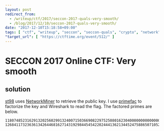 ```yaml
---
layout: post
redirect_from:
  - /writeup/ctf/2017/seccon-2017-quals-very-smooth/
  - /blog/2017/12/10/seccon-2017-quals-very-smooth/
date: "2017-12-10T15:18:58+09:00"
tags: [ "ctf", "writeup", "seccon", "seccon-quals", "crypto", "network", "rsa" ]
"target_url": [ "https://ctftime.org/event/512/" ]
---
```


# SECCON 2017 Online CTF: Very smooth

## solution

[st98](https://twitter.com/st98_) uses [NetworkMiner](http://www.netresec.com/?page=NetworkMiner) to retrieve the public key. I use [primefac](https://github.com/elliptic-shiho/primefac-fork) to factorize the key and Wireshark to read the flag.
The factored primes are below.

```
11807485231629132025602991324007150366908229752508016230400000000000000000000000000000000000000000000000000000000000000000000000000000000000000000000000001
12684117323636134264468162714319298445454220244413621344524758865071052169170753552224766744798369054498758364258656141800253652826603727552918575175830897
```
